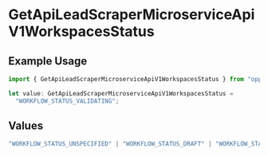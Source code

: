# GetApiLeadScraperMicroserviceApiV1WorkspacesStatus

## Example Usage

```typescript
import { GetApiLeadScraperMicroserviceApiV1WorkspacesStatus } from "oppulence-backend-sdk/models/operations";

let value: GetApiLeadScraperMicroserviceApiV1WorkspacesStatus =
  "WORKFLOW_STATUS_VALIDATING";
```

## Values

```typescript
"WORKFLOW_STATUS_UNSPECIFIED" | "WORKFLOW_STATUS_DRAFT" | "WORKFLOW_STATUS_ACTIVE" | "WORKFLOW_STATUS_PAUSED" | "WORKFLOW_STATUS_FAILED" | "WORKFLOW_STATUS_COMPLETED" | "WORKFLOW_STATUS_ARCHIVED" | "WORKFLOW_STATUS_PENDING_APPROVAL" | "WORKFLOW_STATUS_VALIDATING" | "WORKFLOW_STATUS_QUOTA_EXCEEDED" | "WORKFLOW_STATUS_WARNING"
```